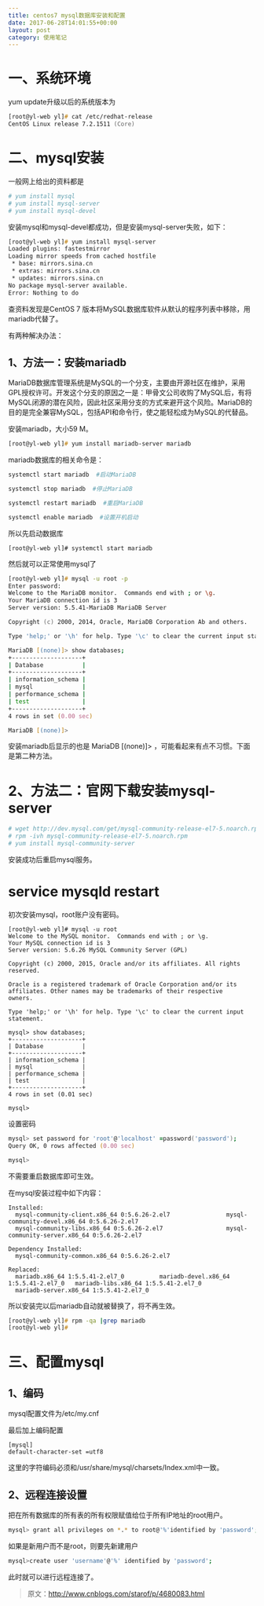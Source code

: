 ```yaml
---
title: centos7 mysql数据库安装和配置
date: 2017-06-28T14:01:55+00:00
layout: post
category: 使用笔记
---
```

# 一、系统环境

yum update升级以后的系统版本为

```zsh
[root@yl-web yl]# cat /etc/redhat-release 
CentOS Linux release 7.2.1511 (Core)
```

# 二、mysql安装

一般网上给出的资料都是

```zsh 
# yum install mysql
# yum install mysql-server
# yum install mysql-devel
```

安装mysql和mysql-devel都成功，但是安装mysql-server失败，如下：

```zsh
[root@yl-web yl]# yum install mysql-server
Loaded plugins: fastestmirror
Loading mirror speeds from cached hostfile
 * base: mirrors.sina.cn
 * extras: mirrors.sina.cn
 * updates: mirrors.sina.cn
No package mysql-server available.
Error: Nothing to do
```

查资料发现是CentOS 7 版本将MySQL数据库软件从默认的程序列表中移除，用mariadb代替了。

有两种解决办法：

## 1、方法一：安装mariadb

MariaDB数据库管理系统是MySQL的一个分支，主要由开源社区在维护，采用GPL授权许可。开发这个分支的原因之一是：甲骨文公司收购了MySQL后，有将MySQL闭源的潜在风险，因此社区采用分支的方式来避开这个风险。MariaDB的目的是完全兼容MySQL，包括API和命令行，使之能轻松成为MySQL的代替品。

安装mariadb，大小59 M。

```zsh
[root@yl-web yl]# yum install mariadb-server mariadb 
```

mariadb数据库的相关命令是：

```zsh
systemctl start mariadb  #启动MariaDB

systemctl stop mariadb  #停止MariaDB

systemctl restart mariadb  #重启MariaDB

systemctl enable mariadb  #设置开机启动
```

所以先启动数据库

```
[root@yl-web yl]# systemctl start mariadb
```

然后就可以正常使用mysql了

```zsh
[root@yl-web yl]# mysql -u root -p
Enter password: 
Welcome to the MariaDB monitor.  Commands end with ; or \g.
Your MariaDB connection id is 3
Server version: 5.5.41-MariaDB MariaDB Server

Copyright (c) 2000, 2014, Oracle, MariaDB Corporation Ab and others.

Type 'help;' or '\h' for help. Type '\c' to clear the current input statement.

MariaDB [(none)]> show databases;
+--------------------+
| Database           |
+--------------------+
| information_schema |
| mysql              |
| performance_schema |
| test               |
+--------------------+
4 rows in set (0.00 sec)

MariaDB [(none)]> 
```

安装mariadb后显示的也是 MariaDB [(none)]> ，可能看起来有点不习惯。下面是第二种方法。

# 2、方法二：官网下载安装mysql-server

```zsh
# wget http://dev.mysql.com/get/mysql-community-release-el7-5.noarch.rpm
# rpm -ivh mysql-community-release-el7-5.noarch.rpm
# yum install mysql-community-server
```

安装成功后重启mysql服务。

# service mysqld restart

初次安装mysql，root账户没有密码。

```
[root@yl-web yl]# mysql -u root 
Welcome to the MySQL monitor.  Commands end with ; or \g.
Your MySQL connection id is 3
Server version: 5.6.26 MySQL Community Server (GPL)

Copyright (c) 2000, 2015, Oracle and/or its affiliates. All rights reserved.

Oracle is a registered trademark of Oracle Corporation and/or its
affiliates. Other names may be trademarks of their respective
owners.

Type 'help;' or '\h' for help. Type '\c' to clear the current input statement.

mysql> show databases;
+--------------------+
| Database           |
+--------------------+
| information_schema |
| mysql              |
| performance_schema |
| test               |
+--------------------+
4 rows in set (0.01 sec)

mysql> 
```

设置密码

```zsh
mysql> set password for 'root'@'localhost' =password('password');
Query OK, 0 rows affected (0.00 sec)

mysql> 
```
不需要重启数据库即可生效。

在mysql安装过程中如下内容：

```
Installed:
  mysql-community-client.x86_64 0:5.6.26-2.el7                mysql-community-devel.x86_64 0:5.6.26-2.el7                
  mysql-community-libs.x86_64 0:5.6.26-2.el7                  mysql-community-server.x86_64 0:5.6.26-2.el7               

Dependency Installed:
  mysql-community-common.x86_64 0:5.6.26-2.el7                                                                            

Replaced:
  mariadb.x86_64 1:5.5.41-2.el7_0          mariadb-devel.x86_64 1:5.5.41-2.el7_0   mariadb-libs.x86_64 1:5.5.41-2.el7_0  
  mariadb-server.x86_64 1:5.5.41-2.el7_0  
```

所以安装完以后mariadb自动就被替换了，将不再生效。
```zsh
[root@yl-web yl]# rpm -qa |grep mariadb
[root@yl-web yl]# 
```

# 三、配置mysql

## 1、编码

mysql配置文件为/etc/my.cnf

最后加上编码配置

```
[mysql]
default-character-set =utf8
```

这里的字符编码必须和/usr/share/mysql/charsets/Index.xml中一致。

## 2、远程连接设置

把在所有数据库的所有表的所有权限赋值给位于所有IP地址的root用户。

```zsh
mysql> grant all privileges on *.* to root@'%'identified by 'password';
```

如果是新用户而不是root，则要先新建用户

```zsh
mysql>create user 'username'@'%' identified by 'password';  
```

此时就可以进行远程连接了。

 

> 原文：http://www.cnblogs.com/starof/p/4680083.html
